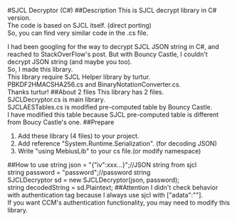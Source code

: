 #SJCL Decryptor (C#)
##Description
This is SJCL decrypt library in C# version.  
The code is based on SJCL itself. (direct porting)  
So, you can find very similar code in the .cs file.

I had been googling for the way to decrypt SJCL JSON string in C#,
 and reached to StackOverFlow's post.
But with Bouncy Castle, I couldn't decrypt JSON string (and maybe you too).  
So, I made this library.  
This library require SJCL Helper library by turtur.  
PBKDF2HMACSHA256.cs and BinaryNotationConverter.cs.  
Thanks turtur!
##About 2 files
This library has 2 files.  
SJCLDecryptor.cs is main library.  
SJCLAESTables.cs is modified pre-computed table by Bouncy Castle.  
I have modified this table because SJCL pre-computed table is
 different from Boucy Castle's one.
##Prepare
1. Add these library (4 files) to your project.
2. Add reference "System.Runtime.Serialization". (for decoding JSON)
3. Write "using MebiusLib" to your cs file.(or modify namespace)

##How to use
string json = "{"iv":xxx...}";//JSON string from sjcl  
string password = "password";//password string  
SJCLDecryptor sd = new SJCLDecryptor(json, password);  
string decodedString = sd.Plaintext;
##Attention
I didn't check behavior with authentication tag because I always use sjcl with ["adata":""].  
If you want CCM's authentication functionality, you may need to modify this library.